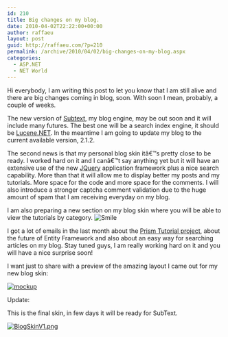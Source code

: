```yaml
---
id: 210
title: Big changes on my blog.
date: 2010-04-02T22:22:00+00:00
author: raffaeu
layout: post
guid: http://raffaeu.com/?p=210
permalink: /archive/2010/04/02/big-changes-on-my-blog.aspx
categories:
  - ASP.NET
  - NET World
---
```

Hi everybody, I am writing this post to let you know that I am still alive and there are big changes coming in blog, soon. With soon I mean, probably, a couple of weeks.

The new version of <a href="http://www.subtextproject.com/Default.aspx?AspxAutoDetectCookieSupport=1" target="_blank">Subtext</a>, my blog engine, may be out soon and it will include many futures. The best one will be a search index engine, it should be <a href="http://lucene.apache.org/lucene.net/" target="_blank">Lucene.NET</a>. In the meantime I am going to update my blog to the current available version, 2.1.2.

The second news is that my personal blog skin itâ€™s pretty close to be ready. I worked hard on it and I canâ€™t say anything yet but it will have an extensive use of the new <a href="http://jquery.com/" target="_blank">JQuery</a> application framework plus a nice search capability. More than that it will allow me to display better my posts and my tutorials. More space for the code and more space for the comments. I will also introduce a stronger captcha comment validation due to the huge amount of spam that I am receiving everyday on my blog.

I am also preparing a new section on my blog skin where you will be able to view the tutorials by category. <img src="http://raffaeu.com/wp-content/uploads/2013/03/0cd2ba34-15e5-47cb-94ed-fe5d1259398asmiley-smile.gif" border="0" alt="Smile" />

I got a lot of emails in the last month about the <a href="http://prismtutorial.codeplex.com/" target="_blank">Prism Tutorial project</a>, about the future of Entity Framework and also about an easy way for searching articles on my blog. Stay tuned guys, I am really working hard on it and you will have a nice surprise soon!

I want just to share with a preview of the amazing layout I came out for my new blog skin:

[<img style="display: block; float: none; margin-left: auto; margin-right: auto" border="0" alt="mockup" src="http://static.flickr.com/4046/4485066069_817ec4a2b4.jpg" />](http://www.flickr.com/photos/25869902@N07/4485066069/ "mockup")

Update:

This is the final skin, in few days it will be ready for SubText.

[<img style="border-bottom: 0px; border-left: 0px; display: block; float: none; margin-left: auto; border-top: 0px; margin-right: auto; border-right: 0px" border="0" alt="BlogSkinV1.png" src="http://static.flickr.com/2716/4490322984_5264ef12e1.jpg" />](http://www.flickr.com/photos/25869902@N07/4490322984/ "BlogSkinV1.png")